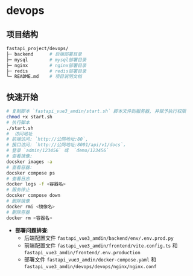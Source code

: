 # devops


## 项目结构

```sh
fastapi_project/devops/     
├─ backend      # 后端部署目录
├─ mysql        # mysql部署目录
├─ nginx        # nginx部署目录
├─ redis        # redis部署目录
└─ README.md    # 项目说明文档

```

## 快速开始

```sh
# 复制脚本 `fastapi_vue3_amdin/start.sh` 脚本文件到服务器, 并赋予执行权限
chmod +x start.sh
# 执行脚本
./start.sh
#  访问地址
# 前端访问: `http://公网地址:80`, 
# 接口访问: `http://公网地址:8001/api/v1/docs`， 
# 登录 `admin/123456` 或  `demo/123456`
# 查看镜像:
docsker images -a
# 查看容器:
docsker compose ps
# 查看日志
docker logs -f <容器名>
# 服务停止
docsker compose down
# 删除镜像
docker rmi <镜像名>
# 删除容器
docker rm <容器名>
```

- **部署问题排查**:
  - 后端配置文件 `fastapi_vue3_amdin/backend/env/.env.prod.py`
  - 前端配置文件 `fastapi_vue3_amdin/frontend/vite.config.ts` 和 `fastapi_vue3_amdin/frontend/.env.production`
  - 部署文件  `fastapi_vue3_amdin/docker-compose.yaml` 和 `fastapi_vue3_amdin/devops/devops/nginx/nginx.conf`
